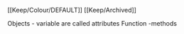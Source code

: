 [[Keep/Colour/DEFAULT]] [[Keep/Archived]] 

Objects - 
variable are called attributes
Function -methods
